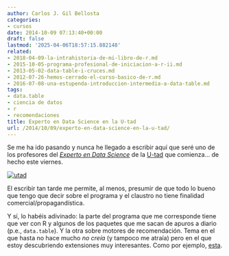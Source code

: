 ```yaml
---
author: Carlos J. Gil Bellosta
categories:
- cursos
date: 2014-10-09 07:13:40+00:00
draft: false
lastmod: '2025-04-06T18:57:15.882148'
related:
- 2018-04-09-la-intrahistoria-de-mi-libro-de-r.md
- 2015-10-05-programa-profesional-de-iniciacion-a-r-ii.md
- 2013-05-02-data-table-i-cruces.md
- 2012-07-26-hemos-cerrado-el-curso-basico-de-r.md
- 2016-07-08-una-estupenda-introduccion-intermedia-a-data-table.md
tags:
- data.table
- ciencia de datos
- r
- recomendaciones
title: Experto en Data Science en la U-tad
url: /2014/10/09/experto-en-data-science-en-la-u-tad/
---
```


Se me ha ido pasando y nunca he llegado a escribir aquí que seré uno de los profesores del [_Experto en Data Science_](http://www.u-tad.com/estudios/experto-en-data-science/) de la [U-tad](http://www.u-tad.com/) que comienza... de hecho este viernes.

[![utad](/wp-uploads/2014/10/utad.jpg)
](/wp-uploads/2014/10/utad.jpg)

El escribir tan tarde me permite, al menos, presumir de que todo lo bueno que tengo que decir sobre el programa y el claustro no tiene finalidad comercial/propagandística.

Y sí, lo habéis adivinado: la parte del programa que me corresponde tiene que ver con R y algunos de los paquetes que me sacan de apuros a diario (p.e., `data.table`). Y la otra sobre motores de recomendación. Tema en el que hasta no hace mucho _no creía_ (y tampoco me atraía) pero en el  que estoy descubriendo extensiones muy interesantes. Como por ejemplo, [esta](http://www.morganclaypool.com/doi/suppl/10.2200/S00574ED1V01Y201403DMK009/suppl_file/Barbieri_Ch1.pdf).